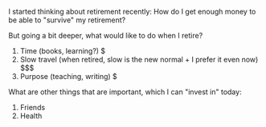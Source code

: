 I started thinking about retirement recently: How do I get enough money to be able to "survive" my retirement?

But going a bit deeper, what would like to do when I retire?
1. Time (books, learning?) $
1. Slow travel (when retired, slow is the new normal + I prefer it even now) $$$
1. Purpose (teaching, writing) $

What are other things that are important, which I can "invest in" today:
1. Friends
1. Health
